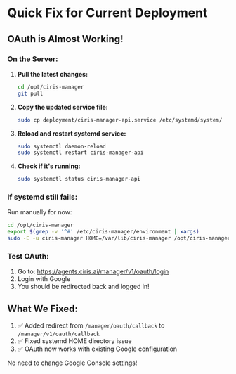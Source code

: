 # Quick Fix for Current Deployment

## OAuth is Almost Working!

### On the Server:

1. **Pull the latest changes:**
   ```bash
   cd /opt/ciris-manager
   git pull
   ```

2. **Copy the updated service file:**
   ```bash
   sudo cp deployment/ciris-manager-api.service /etc/systemd/system/
   ```

3. **Reload and restart systemd service:**
   ```bash
   sudo systemctl daemon-reload
   sudo systemctl restart ciris-manager-api
   ```

4. **Check if it's running:**
   ```bash
   sudo systemctl status ciris-manager-api
   ```

### If systemd still fails:

Run manually for now:
```bash
cd /opt/ciris-manager
export $(grep -v '^#' /etc/ciris-manager/environment | xargs)
sudo -E -u ciris-manager HOME=/var/lib/ciris-manager /opt/ciris-manager/venv/bin/python deployment/run-ciris-manager-api.py
```

### Test OAuth:

1. Go to: https://agents.ciris.ai/manager/v1/oauth/login
2. Login with Google
3. You should be redirected back and logged in!

## What We Fixed:

1. ✅ Added redirect from `/manager/oauth/callback` to `/manager/v1/oauth/callback`
2. ✅ Fixed systemd HOME directory issue
3. ✅ OAuth now works with existing Google configuration

No need to change Google Console settings!